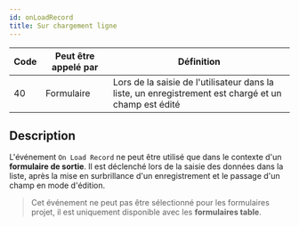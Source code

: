 ```yaml
---
id: onLoadRecord
title: Sur chargement ligne
---
```


| Code | Peut être appelé par | Définition                                                                                           |
| ---- | -------------------- | ---------------------------------------------------------------------------------------------------- |
| 40   | Formulaire           | Lors de la saisie de l'utilisateur dans la liste, un enregistrement est chargé et un champ est édité |

## Description

L'événement `On Load Record` ne peut être utilisé que dans le contexte d'un **formulaire de sortie**. Il est déclenché lors de la saisie des données dans la liste, après la mise en surbrillance d'un enregistrement et le passage d'un champ en mode d'édition.

> Cet événement ne peut pas être sélectionné pour les formulaires projet, il est uniquement disponible avec les **formulaires table**.
